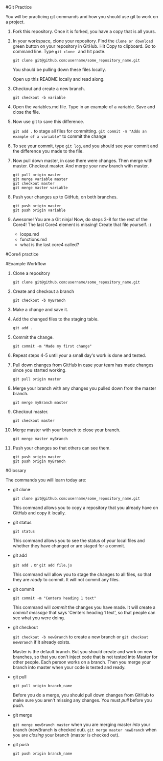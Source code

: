 #Git Practice

You will be practicing git commands and how you should use git to work on a project.


1. Fork this repository.  Once it is forked, you have a copy that is all yours.


2. In your workspace, clone your repository.  Find the `Clone or download` green button on your repository in GitHub.  Hit Copy to clipboard.  Go to command line.  Type `git clone ` and hit paste.

	`git clone git@github.com:username/some_repository_name.git`

	You should be pulling down these files locally.

	Open up this README locally and read along.


3. Checkout and create a new branch.

	`git checkout -b variable`

4. Open the variables.md file.  Type in an example of a variable.  Save and close the file.

5. Now use git to save this difference.

	`git add .` to stage all files for committing.
	`git commit -m "Adds an example of a variable"` to commit the change

6. To see your commit, type `git log`, and you should see your commit and the difference you made to the file.

7. Now pull down master, in case there were changes.  Then merge with master.  Checkout master.  And merge your new branch with master.


	```
	git pull origin master
	git merge variable master
	git checkout master
	git merge master variable
	```

8. Push your changes up to GitHub, on both branches.

	```
	git push origin master
	git push origin variable
	```

9.  Awesome!  You are a Git ninja!  Now, do steps 3-8 for the rest of the Core4!  The last Core4 element is missing!  Create that file yourself. :)

	- loops.md
	- functions.md
	- what is the last core4 called?







#Core4 practice




#Example Workflow

1. Clone a repository

	`git clone git@github.com:username/some_repository_name.git`

2. Create and checkout a branch

	`git checkout -b myBranch`

3. Make a change and save it.

4. Add the changed files to the staging table.

	`git add .`

5. Commit the change.

	`git commit -m "Made my first change"`

6. Repeat steps 4-5 until your a small day's work is done and tested.

7. Pull down changes from GitHub in case your team has made changes since you started working.

	`git pull origin master`

8. Merge your branch with any changes you pulled down from the master branch.

	`git merge myBranch master`

9. Checkout master.

	`git checkout master`

10. Merge master with your branch to close your branch.

	`git merge master myBranch`

11. Push your changes so that others can see them.

	```
	git push origin master
	git push origin myBranch
	```



#Glossary

The commands you will learn today are:


 - git clone

	`git clone git@github.com:username/some_repository_name.git`

	This command allows you to copy a repository that you already have on GitHub and copy it locally.


 - git status

	`git status`

	This command allows you to see the status of your local files and whether they have changed or are staged for a commit.


 - git add

	 `git add .` or `git add file.js`

	 This command will allow you to stage the changes to all files, so that they are _ready_ to commit.  It will not commit any files.


 - git commit

	`git commit -m "Centers heading 1 text"`

	This command will _commit_ the changes you have made.  It will create a _commit message_ that says 'Centers heading 1 text', so that people can see what you were doing.  


 - git checkout

	 `git checkout -b newBranch` to create a new branch or `git checkout newBranch` if it already exists.

	 Master is the default branch.  But you should create and work on new branches, so that you don't inject code that is not tested into Master for other people.  Each person works on a branch.  Then you merge your branch into master when your code is tested and ready.


 - git pull

	 `git pull origin branch_name`

	Before you do a merge, you should pull down changes from GitHub to make sure you aren't missing any changes.  You must _pull_ before you _push_.


 - git merge

	`git merge newBranch master` when you are merging master _into_ your branch (newBranch is checked out).
	`git merge master newBranch` when you are _closing_ your branch (master is checked out).

 - git push

	`git push origin branch_name`


